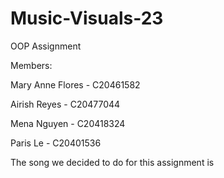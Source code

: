 # Music-Visuals-23
OOP Assignment 

Members: 


Mary Anne Flores - C20461582

Airish Reyes - C20477044

Mena Nguyen - C20418324

Paris Le - C20401536


The song we decided to do for this assignment is 

